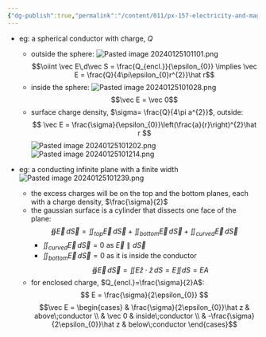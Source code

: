 ```yaml
---
{"dg-publish":true,"permalink":"/content/011/px-157-electricity-and-magnetism/px-157-b-electric-fields/i-field/px-157-b6b-electric-field-around-a-conductor/","noteIcon":"1","created":"2024-10-01T18:27:10.081+01:00","updated":"2024-11-26T20:08:15.040+00:00"}
---
```


- eg: a spherical conductor with charge, $Q$
	- outside the sphere: 
	![Pasted image 20240125101101.png](/img/user/pics/Pasted%20image%2020240125101101.png)
	$$\oiint \vec E\,d\vec S = \frac{Q_{encl.}}{\epsilon_{0}} \implies \vec E = \frac{Q}{4\pi\epsilon_{0}r^{2}}\hat r$$
	- inside the sphere: 
	![Pasted image 20240125101028.png](/img/user/pics/Pasted%20image%2020240125101028.png)
	$$\vec E = \vec 0$$
	- surface charge density, $\sigma= \frac{Q}{4\pi a^{2}}$, outside:
$$ \vec E = \frac{\sigma}{\epsilon_{0}}\left(\frac{a}{r}\right)^{2}\hat r
$$
	![Pasted image 20240125101202.png](/img/user/pics/Pasted%20image%2020240125101202.png)
![Pasted image 20240125101214.png](/img/user/pics/Pasted%20image%2020240125101214.png)

- eg: a conducting infinite plane with a finite width
	![Pasted image 20240125101239.png](/img/user/pics/Pasted%20image%2020240125101239.png)
	- the excess charges will be on the top and the bottom planes, each with a charge density, $\frac{\sigma}{2}$
	- the gaussian surface is a cylinder that dissects one face of the plane:
$$
\oiint \vec E\,d\vec S = \iint_{top} \vec E\,d\vec S + \iint_{bottom} \vec E\,d\vec S + \iint_{curved} \vec E\,d\vec S
$$
		- $\iint_{curved} \vec E\,d\vec S = 0$ as $\vec E \parallel d\vec S$
		- $\iint_{bottom} \vec E\,d\vec S = 0$ as it is inside the conductor
	$$\oiint \vec E\,d\vec S = \iint E \hat z \cdot \hat z \, dS  = E\iint dS = EA$$
	- for enclosed charge, $Q_{encl.}=\frac{\sigma}{2}A$:
$$
E = \frac{\sigma}{2\epsilon_{0}}
$$
	$$\vec E = \begin{cases}
		  & \frac{\sigma}{2\epsilon_{0}}\hat z & above\;conductor \\
		  & \vec 0 & inside\;conductor \\
		  & -\frac{\sigma}{2\epsilon_{0}}\hat z & below\;conductor
	 \end{cases}$$
